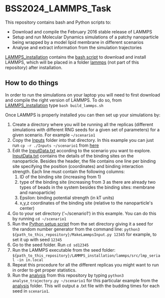 # BSS2024_LAMMPS_Task

This repository contains bash and Python scripts to:
- Download and compile the February 2016 stable release of LAMMPS
- Setup and run Molecular Dynamics simulations of a patchy nanoparticle being wrapped by a model lipid membrane in different scenarios
- Analyse and extract information from the simulation trajectories

[LAMMPS_installation](LAMMPS_installation) contains the [bash script](LAMMPS_installation/build_lammps.sh) to download and install LAMMPS, which will be placed in a folder [lammps](LAMMPS_installation/lammps) (not part of this repository) after installation.

## How to do things

In order to run the simulations on your laptop you will need to first download and compile the right version of LAMMPS. To do so, from [LAMMPS_installation](LAMMPS_installation) type `bash build_lammps.sh`

Once LAMMPS is properly installed you can then set up your simulations by:

1. Create a directory where you will be running all the replicas (different simulations with different RNG seeds for a given set of parameters) for a given scenario. For example `~/scenario1`
2. Copy the [Inputs](Inputs) folder into that directory. In this example you can just run `cp -r ./Inputs ~/scenario1` from [here](./)
3. Edit the [InputData.txt](Inputs/InputData.txt) according to the scenario you want to explore.
    [InputData.txt](Inputs/InputData.txt) contains the details of the binding sites on the nanoparticle. Besides the header, the file contains one line per binding site specifying the position (coordinates) and binding interaction strength.
   Each line must contain the following columns:
     1) ID of the binding site (increasing from 1)
     2) type of the binding site (increasing from 3 as there are already two types of beads in the system besides the binding sites: membrane and nanoparticle)
     3) Epsilon: binding potential strength (in kT units)
     4) x,y,z coordinates of the binding site (relative to the nanoparticle's center)
5. Go to your set directory (‘~/scenario1‘) in this example. You can do this by running `cd ~/scenario1`
6. Run the [Python setup script](MakeLammpsInput.py) from the set directory giving it a seed for the random number generator from the command line: `python3 ${path_to_this_repository}/MakeLammpsInput.py 12345` for example, to set it up with seed `12345`
7. Go to the seed folder. Run `cd sd12345`
8. Run the LAMMPS executable from the seed folder: `${path_to_this_repository}/LAMMPS_installation/lammps/src/lmp_serial -in in.local`
9. Repeat this procedure for all the different replicas you might want to run in order to get proper statistics.
10. Run the [analysis](analysis) from this repository by typing `python3 analyse_trajectory.py ~/scenario1` for this particular example from the [analysis](analysis) folder. This will output a .txt file with the budding times for each seed in `scenario1`.
